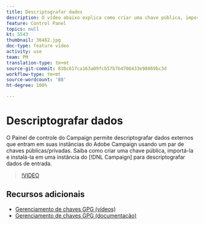 ```yaml
---
title: Descriptografar dados
description: O vídeo abaixo explica como criar uma chave pública, importá-la e instalá-la em uma instância do Campaign para descriptografar dados.
feature: Control Panel
topics: null
kt: 5543
thumbnail: 36482.jpg
doc-type: feature video
activity: use
team: PM
translation-type: tm+mt
source-git-commit: 838c617ca163a09fcb57b7b4706433e98869bc3d
workflow-type: tm+mt
source-wordcount: '88'
ht-degree: 100%

---
```



# Descriptografar dados

O Painel de controle do Campaign permite descriptografar dados externos que entram em suas instâncias do Adobe Campaign usando um par de chaves públicas/privadas.
Saiba como criar uma chave pública, importá-la e instalá-la em uma instância do [!DNL Campaign] para descriptografar dados de entrada.

>[!VIDEO](https://video.tv.adobe.com/v/36482?quality=12)

## Recursos adicionais

* [Gerenciamento de chaves GPG (vídeos)](./gpg-key-management-overview.md)
* [Gerenciamento de chaves GPG (documentação)](https://docs.adobe.com/content/help/pt-BR/control-panel/using/instances-settings/gpg-keys-management.html)
